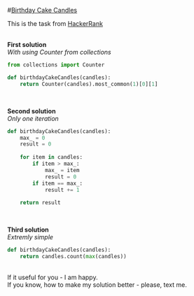 #[Birthday Cake Candles](https://www.hackerrank.com/challenges/birthday-cake-candles/problem)

This is the task from [HackerRank](https://www.hackerrank.com/dashboard)
<br>
<br>

**First solution**
<br>
*With using Counter from collections*
```python
from collections import Counter

def birthdayCakeCandles(candles):    
    return Counter(candles).most_common(1)[0][1]
```

<br>

**Second solution**
<br>
*Only one iteration*
```python
def birthdayCakeCandles(candles):    
    max_ = 0
    result = 0
    
    for item in candles:
        if item > max_:
            max_ = item
            result = 0
        if item == max_:
            result += 1
            
    return result
```

<br>

**Third solution**
<br>
*Extremly simple*
```python
def birthdayCakeCandles(candles):    
    return candles.count(max(candles))
```

<br>
If it useful for you - I am happy. <br>
If you know, how to make my solution better - please, text me.
